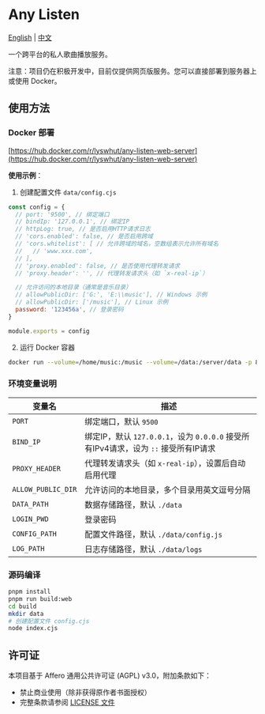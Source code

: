 # Any Listen

[English](Readme.md) | [中文](Readme_zh.md)

一个跨平台的私人歌曲播放服务。

注意：项目仍在积极开发中，目前仅提供网页版服务。您可以直接部署到服务器上或使用 Docker。

## 使用方法

### Docker 部署

[https://hub.docker.com/r/lyswhut/any-listen-web-server](https://hub.docker.com/r/lyswhut/any-listen-web-server)

**使用示例**：

1. 创建配置文件 `data/config.cjs`

```js
const config = {
  // port: '9500', // 绑定端口
  // bindIp: '127.0.0.1', // 绑定IP
  // httpLog: true, // 是否启用HTTP请求日志
  // 'cors.enabled': false, // 是否启用跨域
  // 'cors.whitelist': [ // 允许跨域的域名，空数组表示允许所有域名
  //   // 'www.xxx.com',
  // ],
  // 'proxy.enabled': false, // 是否使用代理转发请求
  // 'proxy.header': '', // 代理转发请求头（如 `x-real-ip`）

  // 允许访问的本地目录（通常是音乐目录）
  // allowPublicDir: ['G:', 'E:\\music'], // Windows 示例
  // allowPublicDir: ['/music'], // Linux 示例
  password: '123456a', // 登录密码
}

module.exports = config
```

2. 运行 Docker 容器

```bash
docker run --volume=/home/music:/music --volume=/data:/server/data -p 8080:9500 -d test:latest
```

### 环境变量说明

| 变量名               | 描述                                                                                      |
| -------------------- | ----------------------------------------------------------------------------------------- |
| `PORT`             | 绑定端口，默认 `9500`                                                                   |
| `BIND_IP`          | 绑定IP，默认 `127.0.0.1`，设为 `0.0.0.0` 接受所有IPv4请求，设为 `::` 接受所有IP请求 |
| `PROXY_HEADER`     | 代理转发请求头（如 `x-real-ip`），设置后自动启用代理                                    |
| `ALLOW_PUBLIC_DIR` | 允许访问的本地目录，多个目录用英文逗号分隔                                                |
| `DATA_PATH`        | 数据存储路径，默认 `./data`                                                             |
| `LOGIN_PWD`        | 登录密码                                                                                  |
| `CONFIG_PATH`      | 配置文件路径，默认 `./data/config.js`                                                   |
| `LOG_PATH`         | 日志存储路径，默认 `./data/logs`                                                        |

### 源码编译

```bash
pnpm install
pnpm run build:web
cd build
mkdir data
# 创建配置文件 config.cjs
node index.cjs
```

## 许可证

本项目基于 Affero 通用公共许可证 (AGPL) v3.0，附加条款如下：

- 禁止商业使用（除非获得原作者书面授权）
- 完整条款请参阅 [LICENSE 文件](LICENSE)
